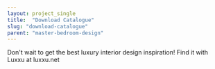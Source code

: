 ```yaml
---
layout: project_single
title:  "Download Catalogue"
slug: "download-catalogue"
parent: "master-bedroom-design"
---
```

Don't wait to get the best luxury interior design inspiration! Find it with Luxxu at  luxxu.net